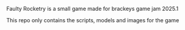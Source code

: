 Faulty Rocketry is a small game made for brackeys game jam 2025.1

This repo only contains the scripts, models and images for the game
